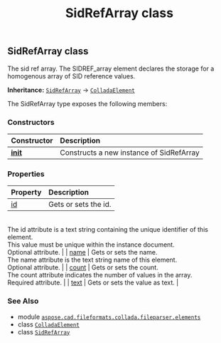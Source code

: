 ﻿---
title: SidRefArray class
second_title: Aspose.CAD for Python via .NET API References
description: 
type: docs
weight: 940
url: /python-net/aspose.cad.fileformats.collada.fileparser.elements/sidrefarray/
is_root: false
---

## SidRefArray class

The sid ref array.
The SIDREF_array element declares the storage for a homogenous array of SID reference values.



**Inheritance:** [`SidRefArray`](/cad/python-net/aspose.cad.fileformats.collada.fileparser.elements/sidrefarray) → 
[`ColladaElement`](/cad/python-net/aspose.cad.fileformats.collada.fileparser.elements/colladaelement)



The SidRefArray type exposes the following members:

### Constructors
| Constructor | Description |
| :- | :- |
| [__init__](/cad/python-net/aspose.cad.fileformats.collada.fileparser.elements/sidrefarray/__init__/#) | Constructs a new instance of SidRefArray |


### Properties
| Property | Description |
| :- | :- |
| [id](/cad/python-net/aspose.cad.fileformats.collada.fileparser.elements/sidrefarray/id) | Gets or sets the id.<br/>The id attribute is a text string containing the unique identifier of this element.<br/>This value must be unique within the instance document.<br/>Optional attribute. |
| [name](/cad/python-net/aspose.cad.fileformats.collada.fileparser.elements/sidrefarray/name) | Gets or sets the name.<br/>The name attribute is the text string name of this element.<br/>Optional attribute. |
| [count](/cad/python-net/aspose.cad.fileformats.collada.fileparser.elements/sidrefarray/count) | Gets or sets the count.<br/>The count attribute indicates the number of values in the array.<br/>Required attribute. |
| [text](/cad/python-net/aspose.cad.fileformats.collada.fileparser.elements/sidrefarray/text) | Gets or sets the value as text. |



### See Also
* module [`aspose.cad.fileformats.collada.fileparser.elements`](..)
* class [`ColladaElement`](/cad/python-net/aspose.cad.fileformats.collada.fileparser.elements/colladaelement)
* class [`SidRefArray`](/cad/python-net/aspose.cad.fileformats.collada.fileparser.elements/sidrefarray)
